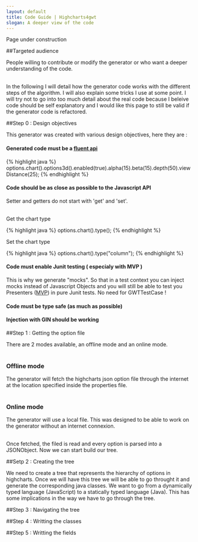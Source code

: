 ```yaml
---
layout: default
title: Code Guide | Highcharts4gwt
slogan: A deeper view of the code
---
```


Page under construction


##Targeted audience

People willing to contribute or modify the generator or who want a deeper understanding of the code.<br/><br/>
    
In the following I will detail how the generator code works with the different steps of the algorithm. I will also explain some tricks I use at some point. I will try not to go into too much detail about the real code because I beleive code should be self explanatory and I would like this page to still be valid if the generator code is refactored.

##Step 0 : Design objectives

This generator was created with various design objectives, here they are :

#### Generated code must be a [fluent api](http://en.wikipedia.org/wiki/Fluent_interface)

{% highlight java %}
options.chart().options3d().enabled(true).alpha(15).beta(15).depth(50).viewDistance(25);
{% endhighlight %}

#### Code should be as close as possible to the Javascript API

Setter and getters do not start with 'get' and 'set'. <br/><br/>

Get the chart type

{% highlight java %}
options.chart().type();
{% endhighlight %}

Set the chart type

{% highlight java %}
options.chart().type("column");
{% endhighlight %}

#### Code must enable Junit testing ( especialy with MVP )

This is why we generate "mocks". So that in a test context you can inject mocks instead of Javascript Objects and you will still be able to test you Presenters ([MVP](http://en.wikipedia.org/wiki/Model%E2%80%93view%E2%80%93presenter)) in pure Junit tests. No need for GWTTestCase !

#### Code must be type safe (as much as possible)
#### Injection with GIN should be working


##Step 1 : Getting the option file

There are 2 modes available, an offline mode and an online mode. <br/><br/>

### Offline mode
The generator will fetch the highcharts json option file through the internet at the location specified inside the properties file. <br/><br/>

### Online mode
The generator will use a local file. This was designed to be able to work on the generator without an internet connexion. <br/><br/>


Once fetched, the filed is read and every option is parsed into a JSONObject. Now we can start build our tree.

##Setp 2 : Creating the tree

We need to create a tree that represents the hierarchy of options in highcharts. Once we will have this tree we will be able to go throught it and generate the corresponding java classes. We want to go from a dynamically typed language (JavaScript) to a statically typed language (Java). This has some implications in the way we have to go through the tree.


##Step 3 : Navigating the tree 


##Step 4 : Writting the classes


##Step 5 : Writting the fields